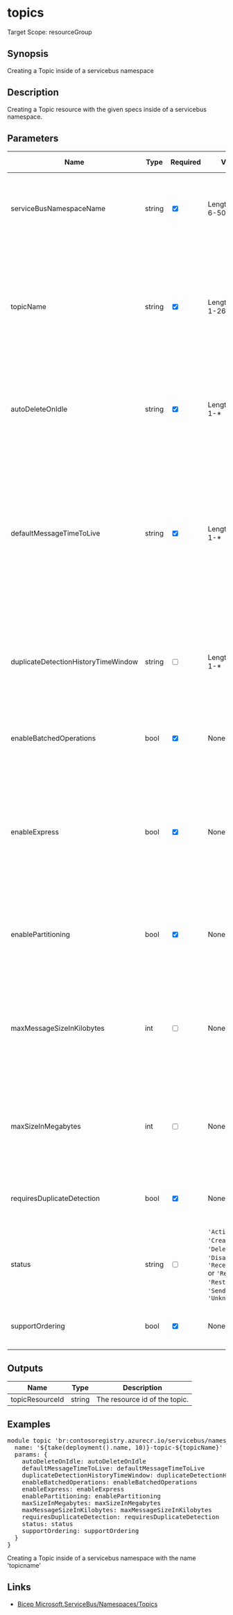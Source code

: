 ﻿# topics

Target Scope: resourceGroup

## Synopsis
Creating a Topic inside of a servicebus namespace

## Description
Creating a Topic resource with the given specs inside of a servicebus namespace.

## Parameters
| Name | Type | Required | Validation | Default value | Description |
| -- |  -- | -- | -- | -- | -- |
| serviceBusNamespaceName | string | <input type="checkbox" checked> | Length between 6-50 | <pre></pre> | <br>Character limit: 6-50<br><br>Valid characters: Alphanumerics and hyphens.<br> |
| topicName | string | <input type="checkbox" checked> | Length between 1-260 | <pre></pre> | Character limit: 1-260<br><br>Valid characters:<br>Alphanumerics, periods, hyphens, underscores, and slashes.<br><br>Start and end with alphanumeric. |
| autoDeleteOnIdle | string | <input type="checkbox" checked> | Length between 1-* | <pre></pre> | ISO 8601 timespan idle interval after which the topic is automatically deleted. The minimum duration is 5 minutes. |
| defaultMessageTimeToLive | string | <input type="checkbox" checked> | Length between 1-* | <pre></pre> | ISO 8601 Default message timespan to live value. This is the duration after which the message expires, starting from when the message is sent to Service Bus. This is the default value used when TimeToLive is not set on a message itself. |
| duplicateDetectionHistoryTimeWindow | string | <input type="checkbox"> | Length between 1-* | <pre>'PT10M'</pre> | ISO8601 timespan structure that defines the duration of the duplicate detection history. The default value is 10 minutes. |
| enableBatchedOperations | bool | <input type="checkbox" checked> | None | <pre></pre> | Value that indicates whether server-side batched operations are enabled. |
| enableExpress | bool | <input type="checkbox" checked> | None | <pre></pre> | Value that indicates whether Express Entities are enabled. An express topic holds a message in memory temporarily before writing it to persistent storage. |
| enablePartitioning | bool | <input type="checkbox" checked> | None | <pre></pre> | Value that indicates whether the topic to be partitioned across multiple message brokers is enabled. |
| maxMessageSizeInKilobytes | int | <input type="checkbox"> | None | <pre>1024</pre> | Maximum size (in KB) of the message payload that can be accepted by the topic. This property is only used in Premium today and default is 1024. |
| maxSizeInMegabytes | int | <input type="checkbox"> | None | <pre>1024</pre> | Maximum size of the topic in megabytes, which is the size of the memory allocated for the topic. Default is 1024. |
| requiresDuplicateDetection | bool | <input type="checkbox" checked> | None | <pre></pre> | Value indicating if this topic requires duplicate detection. |
| status | string | <input type="checkbox"> | `'Active'` or `'Creating'` or `'Deleting'` or `'Disabled'` or `'ReceiveDisabled'` or `'Renaming'` or `'Restoring'` or `'SendDisabled'` or `'Unknown'` | <pre>'Active'</pre> | Enumerates the possible values for the status of a messaging entity. |
| supportOrdering | bool | <input type="checkbox" checked> | None | <pre></pre> | Value that indicates whether the topic supports ordering. |

## Outputs
| Name | Type | Description |
| -- |  -- | -- |
| topicResourceId | string | The resource id of the topic. |

## Examples
<pre>
module topic 'br:contosoregistry.azurecr.io/servicebus/namespaces/topics:latest' = {
  name: '${take(deployment().name, 10)}-topic-${topicName}'
  params: {
    autoDeleteOnIdle: autoDeleteOnIdle
    defaultMessageTimeToLive: defaultMessageTimeToLive
    duplicateDetectionHistoryTimeWindow: duplicateDetectionHistoryTimeWindow
    enableBatchedOperations: enableBatchedOperations
    enableExpress: enableExpress
    enablePartitioning: enablePartitioning
    maxSizeInMegabytes: maxSizeInMegabytes
    maxMessageSizeInKilobytes: maxMessageSizeInKilobytes
    requiresDuplicateDetection: requiresDuplicateDetection
    status: status
    supportOrdering: supportOrdering
  }
}
</pre>
<p>Creating a Topic inside of a servicebus namespace with the name 'topicname'</p>

## Links
- [Bicep Microsoft.ServiceBus/Namespaces/Topics](https://learn.microsoft.com/en-us/azure/templates/microsoft.servicebus/namespaces/topics?pivots=deployment-language-bicep)
